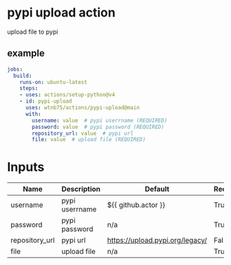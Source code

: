 # pypi upload action

upload file to pypi

## example

```yaml
jobs:
  build:
    runs-on: ubuntu-latest
    steps:
    - uses: actions/setup-python@v4
    - id: pypi-upload
      uses: wtnb75/actions/pypi-upload@main
      with:
        username: value  # pypi userrname (REQUIRED)
        password: value  # pypi password (REQUIRED)
        repository_url: value  # pypi url
        file: value  # upload file (REQUIRED)
```

# Inputs

| Name | Description | Default | Required |
|------|-------------|---------|----------|
| username | pypi userrname | ${{ github.actor }} | True |
| password | pypi password | n/a | True |
| repository_url | pypi url | https://upload.pypi.org/legacy/ | False |
| file | upload file | n/a | True |
